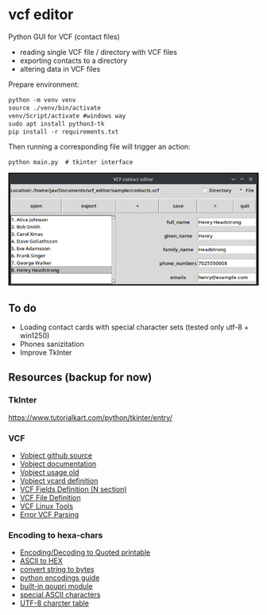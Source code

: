 # vcf editor

Python GUI for VCF (contact files)

- reading single VCF file / directory with VCF files
- exporting contacts to a directory
- altering data in VCF files


Prepare environment:

```shell
python -m venv venv
source ./venv/bin/activate
venv/Script/activate #windows way
sudo apt install python3-tk
pip install -r requirements.txt
```

Then running a corresponding file will trigger an action:

```shell
python main.py  # tkinter interface
```

![user_interface](./screenshot.png)

## To do

- Loading contact cards with special character sets (tested only utf-8 + win1250)
- Phones sanizitation
- Improve TkInter

## Resources (backup for now)
### TkInter
https://www.tutorialkart.com/python/tkinter/entry/

### VCF

- [Vobject github source](https://github.com/py-vobject/vobject/)
- [Vobject documentation](https://py-vobject.github.io/)
- [Vobject usage old](http://vobject.skyhouseconsulting.com/usage.html)
- [Vobject vcard definition](https://github.com/eventable/vobject/blob/master/vobject/vcard.py)
- [VCF Fields Definition (N section)](https://datatracker.ietf.org/doc/html/rfc6350#section-6.2.2)
- [VCF File Definition](https://docs.fileformat.com/email/vcf/)
- [VCF Linux Tools](https://github.com/vcftools/vcftools)
- [Error VCF Parsing](https://stackoverflow.com/questions/38410742/error-in-parsing-vcard-file-using-python-vobject-package)

### Encoding to hexa-chars
- [Encoding/Decoding to Quoted printable](https://www.webatic.com/quoted-printable-convertor)
- [ASCII to HEX](https://stackoverflow.com/questions/35536670/how-to-convert-ascii-to-hex-in-python)
- [convert string to bytes](https://stackoverflow.com/questions/7585435/best-way-to-convert-string-to-bytes-in-python-3#17500651)
- [python encodings guide](https://realpython.com/python-encodings-guide/)
- [built-in qoupri module](https://docs.python.org/3/library/quopri.html)
- [special ASCII characters](http://www.addressmunger.com/special_ascii_characters/)
- [UTF-8 charcter table](https://www.utf8-chartable.de/)